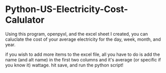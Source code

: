 # Python-US-Electricity-Cost-Calulator
Using this program, openpyxl, and the excel sheet I created, you can caluclate the cost of your average electricity for the day, week, month, and year.

if you wish to add more items to the excel file, all you have to do is add the name (and alt name) in the first two columns and it's average (or specific if you know it) wattage. hit save, and run the python script!
